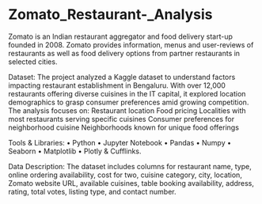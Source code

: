 # Zomato_Restaurant-_Analysis
Zomato is an Indian restaurant aggregator and food delivery start-up founded in 2008. Zomato provides information, menus and user-reviews of restaurants as well as food delivery options
from partner restaurants in selected cities.

Dataset:
The project analyzed a Kaggle dataset to understand factors impacting restaurant establishment in Bengaluru. With over 12,000 restaurants offering diverse cuisines in the IT capital, it explored location demographics to grasp consumer preferences amid growing competition. The analysis focuses on:
Restaurant location
Food pricing
Localities with most restaurants serving specific cuisines
Consumer preferences for neighborhood cuisine
Neighborhoods known for unique food offerings

Tools & Libraries:
• Python • Jupyter Notebook • Pandas • Numpy • Seaborn • Matplotlib • Plotly & Cufflinks.

Data Description:
The dataset includes columns for restaurant name, type, online ordering availability, cost for two, cuisine category, city, location, Zomato website URL, available cuisines, table booking availability, address, rating, total votes, listing type, and contact number.





